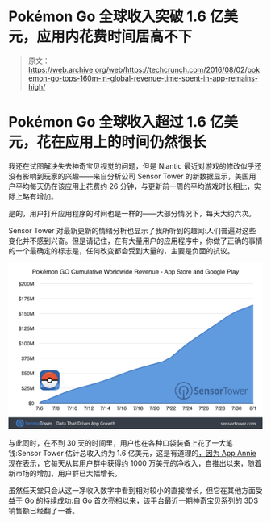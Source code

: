 # Pokémon Go 全球收入突破 1.6 亿美元，应用内花费时间居高不下

> 原文：<https://web.archive.org/web/https://techcrunch.com/2016/08/02/pokemon-go-tops-160m-in-global-revenue-time-spent-in-app-remains-high/>

# Pokémon Go 全球收入超过 1.6 亿美元，花在应用上的时间仍然很长

我还在试图解决失去神奇宝贝视觉的问题，但是 Niantic 最近对游戏的修改似乎还没有影响到玩家的兴趣——来自分析公司 Sensor Tower 的新数据显示，美国用户平均每天仍在该应用上花费约 26 分钟，与更新前一周的平均游戏时长相比，实际上略有增加。

是的，用户打开应用程序的时间也是一样的——大部分情况下，每天大约六次。

Sensor Tower 对最新更新的情绪分析也显示了我所听到的趣闻:人们普遍对这些变化并不感到兴奋。但是请记住，在有大量用户的应用程序中，你做了正确的事情的一个最确定的标志是，任何改变都会受到大量的，主要是负面的抗议。

[![pokemon-go-160-million-cumulative-revenue](img/b9fe8994507a9db8221a2b12ebd1b043.png)](https://web.archive.org/web/20230315003339/https://techcrunch.com/wp-content/uploads/2016/08/pokemon-go-160-million-cumulative-revenue.png)

与此同时，在不到 30 天的时间里，用户也在各种口袋装备上花了一大笔钱:Sensor Tower 估计总收入约为 1.6 亿美元，这是有道理的[，因为 App Annie](https://web.archive.org/web/20230315003339/https://techcrunch.com/2016/08/01/pokemon-go-passed-100-million-installs-over-the-weekend/) 现在表示，它每天从其用户群中获得约 1000 万美元的净收入，自推出以来，随着新市场的增加，用户群已大幅增长。

虽然任天堂只会从这一净收入数字中看到相对较小的直接增长，但它在其他方面受益于 Go 的持续成功:自 Go 首次亮相以来，该平台最近一期神奇宝贝系列的 3DS 销售额已经翻了一番。